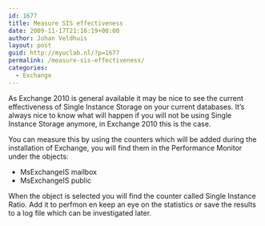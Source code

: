 ```yaml
---
id: 1677
title: Measure SIS effectiveness
date: 2009-11-17T21:16:19+00:00
author: Johan Veldhuis
layout: post
guid: http://myuclab.nl/?p=1677
permalink: /measure-sis-effectiveness/
categories:
  - Exchange
---
```

As Exchange 2010 is general available it may be nice to see the current effectiveness of Single Instance Storage on your current databases. It&#8217;s always nice to know what will happen if you will not be using Single Instance Storage anymore, in Exchange 2010 this is the case.

You can measure this by using the counters which will be added during the installation of Exchange, you will find them in the Performance Monitor under the objects:

  * MsExchangeIS mailbox
  * MsExchangeIS public

When the object is selected you will find the counter called Single Instance Ratio. Add it to perfmon en keep an eye on the statistics or save the results to a log file which can be investigated later.